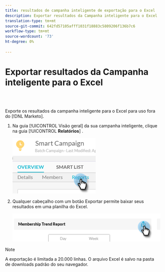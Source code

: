 ```yaml
---
title: resultados de campanha inteligente de exportação para o Excel
description: Exportar resultados da Campanha inteligente para o Excel
translation-type: tm+mt
source-git-commit: 642fd57105afff1031f18883c5809206f136b7c6
workflow-type: tm+mt
source-wordcount: '73'
ht-degree: 0%

---
```



# Exportar resultados da Campanha inteligente para o Excel

<br> 

Exporte os resultados da campanha inteligente para o Excel para uso fora do [!DNL Marketo].

1. Na guia [!UICONTROL Visão geral] da sua campanha inteligente, clique na guia [!UICONTROL **Relatórios**] .

   ![Imagem Um](/help/sky/assets/smart-campaigns/export-smart-campaign-results-to-excel/export-smart-campaign-results-to-excel-1.png)

1. Qualquer cabeçalho com um botão Exportar permite baixar seus resultados em uma planilha do Excel.

   ![Imagem dois](/help/sky/assets/smart-campaigns/export-smart-campaign-results-to-excel/export-smart-campaign-results-to-excel-2.png)

>[!NOTE]
>
>A exportação é limitada a 20.000 linhas. O arquivo Excel é salvo na pasta de downloads padrão do seu navegador.
